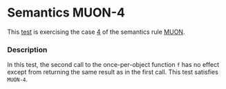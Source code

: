 # Semantics MUON-4

This [test](.) is exercising the case [4](../Readme.md) of the semantics rule [MUON](../../muon/Readme.md).

### Description

In this test, the second call to the once-per-object function `f` has no effect except from returning the same result as in the first call. This test satisfies `MUON-4`.
